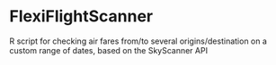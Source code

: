 # FlexiFlightScanner
R script for checking air fares from/to several origins/destination on a custom range of dates, based on the SkyScanner API
